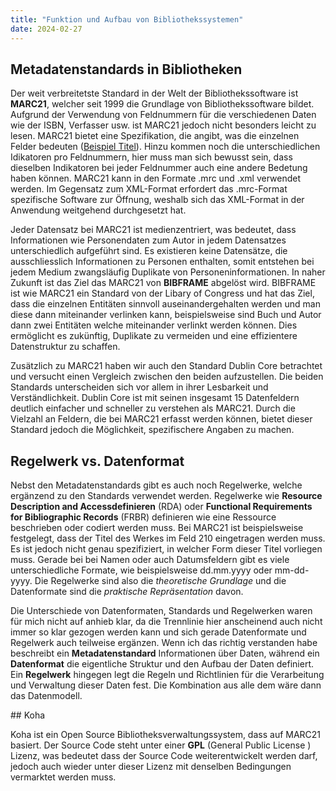 ```yaml
---
title: "Funktion und Aufbau von Bibliothekssystemen"
date: 2024-02-27
---
```



## Metadatenstandards in Bibliotheken

Der weit verbreitetste Standard in der Welt der Bibliothekssoftware ist **MARC21**, welcher seit 1999 die Grundlage von Bibliothekssoftware bildet. Aufgrund der Verwendung von Feldnummern für die verschiedenen Daten wie der ISBN, Verfasser usw. ist MARC21 jedoch nicht besonders leicht zu lesen. MARC21 bietet eine Spezifikation, die angibt, was die einzelnen Felder bedeuten ([Beispiel Titel](https://www.loc.gov/marc/bibliographic/bd210.html)). Hinzu kommen noch die unterschiedlichen Idikatoren pro Feldnummern, hier muss man sich bewusst sein, dass dieselben Indikatoren bei jeder Feldnummer auch eine andere Bedetung haben können. MARC21 kann in den Formate .mrc und .xml verwendet werden. Im Gegensatz zum XML-Format erfordert das .mrc-Format spezifische Software zur Öffnung, weshalb sich das XML-Format in der Anwendung weitgehend durchgesetzt hat. 

Jeder Datensatz bei MARC21 ist medienzentriert, was bedeutet, dass Informationen wie Personendaten zum Autor in jedem Datensatzes unterschiedlich aufgeführt sind. Es existieren keine Datensätze, die ausschliesslich Informationen zu Personen enthalten, somit entstehen bei jedem Medium zwangsläufig Duplikate von Personeninformationen. In naher Zukunft ist das Ziel das MARC21 von **BIBFRAME** abgelöst wird. BIBFRAME ist wie MARC21 ein Standard von der Libary of Congress und hat das Ziel, dass die einzelnen Entitäten sinnvoll auseinandergehalten werden und man diese dann miteinander verlinken kann, beispielsweise sind Buch und Autor dann zwei Entitäten welche miteinander verlinkt werden können. Dies ermöglicht es zukünftig, Duplikate zu vermeiden und eine effizientere Datenstruktur zu schaffen.

Zusätzlich zu MARC21 haben wir auch den Standard Dublin Core betrachtet und versucht einen Vergleich zwischen den beiden aufzustellen. Die beiden Standards unterscheiden sich vor allem in ihrer Lesbarkeit und Verständlichkeit. Dublin Core ist mit seinen insgesamt 15 Datenfeldern deutlich einfacher und schneller zu verstehen als MARC21. Durch die Vielzahl an Feldern, die bei MARC21 erfasst werden können, bietet dieser Standard jedoch die Möglichkeit, spezifischere Angaben zu machen.

## Regelwerk vs. Datenformat

Nebst den Metadatenstandards gibt es auch noch Regelwerke, welche ergänzend zu den Standards verwendet werden. Regelwerke wie **Resource Description and Accessdefinieren** (RDA) oder **Functional Requirements for Bibliographic Records** (FRBR) definieren wie eine Ressource beschrieben oder codiert werden muss. Bei MARC21 ist beispielsweise festgelegt, dass der Titel des Werkes im Feld 210 eingetragen werden muss. Es ist jedoch nicht genau spezifiziert, in welcher Form dieser Titel vorliegen muss. Gerade bei bei Namen oder auch Datumsfeldern gibt es viele unterschiedliche Formate, wie beispielsweise dd.mm.yyyy oder mm-dd-yyyy. Die Regelwerke sind also die *theoretische Grundlage* und die Datenformate sind die *praktische Repräsentation* davon.  

Die Unterschiede von Datenformaten, Standards und Regelwerken waren für mich nicht auf anhieb klar, da die Trennlinie hier anscheinend auch nicht immer so klar gezogen werden kann und sich gerade Datenformate und Regelwerk auch teilweise ergänzen. Wenn ich das richtig verstanden habe beschreibt ein **Metadatenstandard** Informationen über Daten, während ein **Datenformat** die eigentliche Struktur und den Aufbau der Daten definiert. Ein **Regelwerk** hingegen legt die Regeln und Richtlinien für die Verarbeitung und Verwaltung dieser Daten fest. Die Kombination aus alle dem wäre dann das Datenmodell. 


## Koha

Koha ist ein Open Source Bibliotheksverwaltungssystem, dass auf MARC21 basiert. Der Source Code steht unter einer **GPL** (General Public License ) Lizenz, was bedeutet dass der Source Code weiterentwickelt werden darf, jedoch auch wieder unter dieser Lizenz mit denselben Bedingungen vermarktet werden muss. 